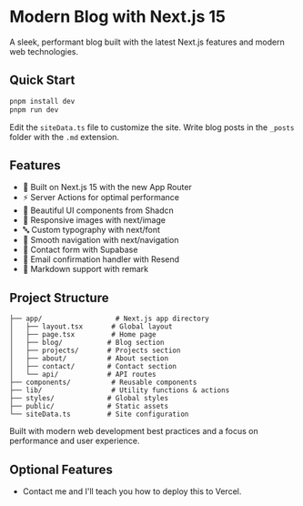 # Modern Blog with Next.js 15

A sleek, performant blog built with the latest Next.js features and modern web technologies.

## Quick Start

```bash
pnpm install dev
pnpm run dev
```

Edit the `siteData.ts` file to customize the site.
Write blog posts in the `_posts` folder with the `.md` extension.


## Features

- 🚀 Built on Next.js 15 with the new App Router
- ⚡️ Server Actions for optimal performance
- 🎨 Beautiful UI components from Shadcn
- 📱 Responsive images with next/image
- 🔤 Custom typography with next/font
- 🧭 Smooth navigation with next/navigation
- 📰 Contact form with Supabase
- 🎉 Email confirmation handler with Resend
- 📄 Markdown support with remark

## Project Structure

```
├── app/                  # Next.js app directory
│   ├── layout.tsx       # Global layout
│   ├── page.tsx         # Home page
│   ├── blog/           # Blog section
│   ├── projects/       # Projects section
│   ├── about/          # About section
│   ├── contact/        # Contact section
│   └── api/            # API routes
├── components/          # Reusable components
├── lib/                 # Utility functions & actions
├── styles/             # Global styles
├── public/             # Static assets
└── siteData.ts         # Site configuration
```

Built with modern web development best practices and a focus on performance and user experience.

## Optional Features

- Contact me and I'll teach you how to deploy this to Vercel.